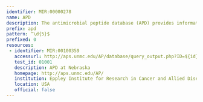 ```yaml
---
identifier: MIR:00000278
name: APD
description: The antimicrobial peptide database (APD) provides information on anticancer, antiviral, antifungal and antibacterial peptides.
prefix: apd
pattern: ^\d{5}$
prefixed: 0
resources:
 - identifier: MIR:00100359
   accessurl: http://aps.unmc.edu/AP/database/query_output.php?ID=${id}
   test_id: 01001
   description: APD at Nebraska
   homepage: http://aps.unmc.edu/AP/
   institution: Eppley Institute for Research in Cancer and Allied Diseases, University of Nebraska Medical Center, Omaha
   location: USA
   official: false
---
```

